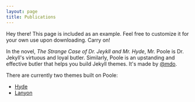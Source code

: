```yaml
---
layout: page
title: Publications
---
```


<p class="message">
  Hey there! This page is included as an example. Feel free to customize it for your own use upon downloading. Carry on!
</p>

In the novel, *The Strange Case of Dr. Jeykll and Mr. Hyde*, Mr. Poole is Dr. Jekyll's virtuous and loyal butler. Similarly, Poole is an upstanding and effective butler that helps you build Jekyll themes. It's made by [@mdo](https://twitter.com/mdo).

There are currently two themes built on Poole:

* [Hyde](https://hyde.getpoole.com)
* [Lanyon](https://lanyon.getpoole.com)

<?php $contents = file_get_contents("https://bibbase.org/show?bib=https%3A%2F%2Fmarcelo-moglie.github.io%2Fweb%2Fbiblio.bib&commas=true"); print_r($contents); ?>
